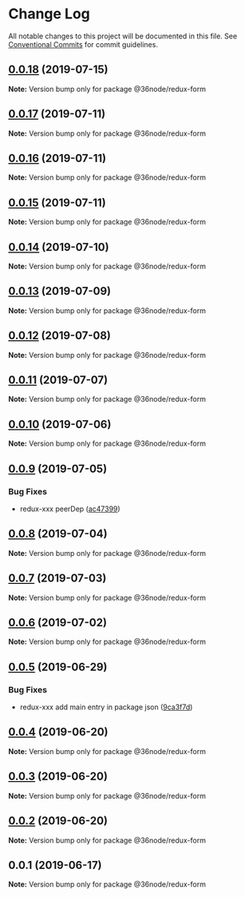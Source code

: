 # Change Log

All notable changes to this project will be documented in this file.
See [Conventional Commits](https://conventionalcommits.org) for commit guidelines.

## [0.0.18](https://github.com/36node/sketch/compare/@36node/redux-form@0.0.17...@36node/redux-form@0.0.18) (2019-07-15)

**Note:** Version bump only for package @36node/redux-form





## [0.0.17](https://github.com/36node/sketch/compare/@36node/redux-form@0.0.16...@36node/redux-form@0.0.17) (2019-07-11)

**Note:** Version bump only for package @36node/redux-form





## [0.0.16](https://github.com/36node/sketch/compare/@36node/redux-form@0.0.15...@36node/redux-form@0.0.16) (2019-07-11)

**Note:** Version bump only for package @36node/redux-form





## [0.0.15](https://github.com/36node/sketch/compare/@36node/redux-form@0.0.14...@36node/redux-form@0.0.15) (2019-07-11)

**Note:** Version bump only for package @36node/redux-form





## [0.0.14](https://github.com/36node/sketch/compare/@36node/redux-form@0.0.13...@36node/redux-form@0.0.14) (2019-07-10)

**Note:** Version bump only for package @36node/redux-form





## [0.0.13](https://github.com/36node/sketch/compare/@36node/redux-form@0.0.12...@36node/redux-form@0.0.13) (2019-07-09)

**Note:** Version bump only for package @36node/redux-form





## [0.0.12](https://github.com/36node/sketch/compare/@36node/redux-form@0.0.11...@36node/redux-form@0.0.12) (2019-07-08)

**Note:** Version bump only for package @36node/redux-form





## [0.0.11](https://github.com/36node/sketch/compare/@36node/redux-form@0.0.10...@36node/redux-form@0.0.11) (2019-07-07)

**Note:** Version bump only for package @36node/redux-form





## [0.0.10](https://github.com/36node/sketch/compare/@36node/redux-form@0.0.9...@36node/redux-form@0.0.10) (2019-07-06)

**Note:** Version bump only for package @36node/redux-form





## [0.0.9](https://github.com/36node/sketch/compare/@36node/redux-form@0.0.8...@36node/redux-form@0.0.9) (2019-07-05)


### Bug Fixes

* redux-xxx peerDep ([ac47399](https://github.com/36node/sketch/commit/ac47399))





## [0.0.8](https://github.com/36node/sketch/compare/@36node/redux-form@0.0.7...@36node/redux-form@0.0.8) (2019-07-04)

**Note:** Version bump only for package @36node/redux-form





## [0.0.7](https://github.com/36node/sketch/compare/@36node/redux-form@0.0.6...@36node/redux-form@0.0.7) (2019-07-03)

**Note:** Version bump only for package @36node/redux-form





## [0.0.6](https://github.com/36node/sketch/compare/@36node/redux-form@0.0.5...@36node/redux-form@0.0.6) (2019-07-02)

**Note:** Version bump only for package @36node/redux-form





## [0.0.5](https://github.com/36node/sketch/compare/@36node/redux-form@0.0.4...@36node/redux-form@0.0.5) (2019-06-29)


### Bug Fixes

* redux-xxx add main entry in package json ([9ca3f7d](https://github.com/36node/sketch/commit/9ca3f7d))





## [0.0.4](https://github.com/36node/sketch/compare/@36node/redux-form@0.0.3...@36node/redux-form@0.0.4) (2019-06-20)

**Note:** Version bump only for package @36node/redux-form





## [0.0.3](https://github.com/36node/redux-form/compare/@36node/redux-form@0.0.1...@36node/redux-form@0.0.3) (2019-06-20)

**Note:** Version bump only for package @36node/redux-form





## [0.0.2](https://github.com/36node/redux-form/compare/@36node/redux-form@0.0.1...@36node/redux-form@0.0.2) (2019-06-20)

**Note:** Version bump only for package @36node/redux-form





## 0.0.1 (2019-06-17)

**Note:** Version bump only for package @36node/redux-form
